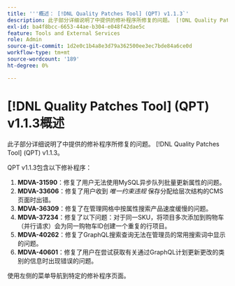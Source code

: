 ```yaml
---
title: '''概述： [!DNL Quality Patches Tool] (QPT) v1.1.3`'
description: 此子部分详细说明了中提供的修补程序所修复的问题。 [!DNL Quality Patches Tool] (QPT) v1.1.3。
exl-id: ba4f8bcc-6653-44ae-b304-e048f42dae5c
feature: Tools and External Services
role: Admin
source-git-commit: 1d2e0c1b4a8e3d79a362500ee3ec7bde84a6ce0d
workflow-type: tm+mt
source-wordcount: '189'
ht-degree: 0%

---
```


# [!DNL Quality Patches Tool] (QPT) v1.1.3概述

此子部分详细说明了中提供的修补程序所修复的问题。 [!DNL Quality Patches Tool] (QPT) v1.1.3。

QPT v1.1.3包含以下修补程序：

1. **MDVA-31590**：修复了用户无法使用MySQL异步队列批量更新属性的问题。
1. **MDVA-33606**：修复了用户收到 *唯一约束违规* 保存分配给层次结构的CMS页面时出错。
1. **MDVA-36309**：修复了在管理网格中按属性搜索产品速度缓慢的问题。
1. **MDVA-37234**：修复了以下问题：对于同一SKU，将项目多次添加到购物车（并行请求）会为同一购物车ID创建一个重复的行项目。
1. **MDVA-40262**：修复了GraphQL搜索查询无法在管理员的常用搜索词中显示的问题。
1. **MDVA-40601**：修复了用户在尝试获取有关通过GraphQL计划更新更改的类别的信息时出现错误的问题。

使用左侧的菜单导航到特定的修补程序页面。
